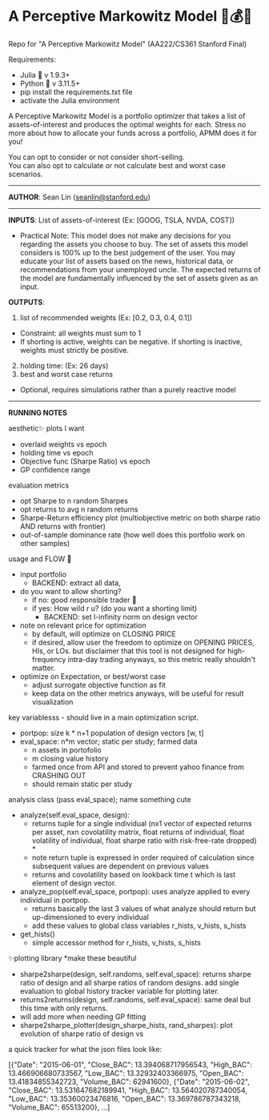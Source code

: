 # A Perceptive Markowitz Model 💸💰🤑
Repo for "A Perceptive Markowitz Model" (AA222/CS361 Stanford Final)

Requirements: 
- Julia 🎀 v 1.9.3+
- Python 🐍 v 3.11.5+
- pip install the requirements.txt file
- activate the Julia environment 

A Perceptive Markowitz Model is a portfolio optimizer that takes a list of assets-of-interest and produces the optimal weights for each.  Stress no more about how to allocate your funds across a portfolio, APMM does it for you!  

You can opt to consider or not consider short-selling.  
You can also opt to calculate or not calculate best and worst case scenarios. 

---

**AUTHOR**: Sean Lin (seanlin@stanford.edu)

--- 

**INPUTS**: List of assets-of-interest (Ex: [GOOG, TSLA, NVDA, COST])
  - Practical Note: This model does not make any decisions for you regarding the assets you choose to buy.  The set of assets this model considers is 100% up to the best judgement of the user. You may educate your list of assets based on the news, historical data, or recommendations from your unemployed uncle.  The expected returns of the model are fundamentally influenced by the set of assets given as an input.  

**OUTPUTS**: 
1. list of recommended weights (Ex: [0.2, 0.3, 0.4, 0.1]) 
  - Constraint: all weights must sum to 1
  - If shorting is active, weights can be negative.  If shorting is inactive, weights must strictly be positive.
2. holding time: (Ex: 26 days)
3. best and worst case returns
  - Optional, requires simulations rather than a purely reactive model

---
**RUNNING NOTES**

aesthetic✨ plots I want
- overlaid weights vs epoch
- holding time vs epoch
- Objective func (Sharpe Ratio) vs epoch
- GP confidence range

evaluation metrics
- opt Sharpe to n random Sharpes
- opt returns to avg n random returns
- Sharpe-Return efficiency plot (multiobjective metric on both sharpe ratio AND returns with frontier)
- out-of-sample dominance rate (how well does this portfolio work on other samples)

usage and FLOW 🌊
- input portfolio
  - BACKEND: extract all data, 
- do you want to allow shorting?  
  - if no: good responsible trader 🤭
  - if yes: How wild r u? (do you want a shorting limit)
    - BACKEND: set l-infinity norm on design vector
- note on relevant price for optimization
  - by default, will optimize on CLOSING PRICE
  - if desired, allow user the freedom to optimize on OPENING PRICES, HIs, or LOs.  but disclaimer that this tool is not designed for high-frequency intra-day trading anyways, so this metric really shouldn't matter. 
- optimize on Expectation, or best/worst case
  - adjust surrogate objective function as fit
  - keep data on the other metrics anyways, will be useful for result visualization

key variablesss - should live in a main optimization script. 
- portpop: size k * n+1 population of design vectors [w, t]
- eval_space: n*m vector; static per study; farmed data
  - n assets in portofolio
  - m closing value history
  - farmed once from API and stored to prevent yahoo finance from CRASHING OUT
  - should remain static per study

analysis class (pass eval_space); name something cute
- analyze(self.eval_space, design): 
  - returns tuple for a single individual (nx1 vector of expected returns per asset, nxn covolatility matrix, float returns of individual, float volatility of individual, float sharpe ratio with risk-free-rate dropped) *
  - note return tuple is expressed in order required of calculation since subsequent values are dependent on previous values
  - returns and covolatility based on lookback time t which is last element of design vector. 
- analyze_pop(self.eval_space, portpop): uses analyze applied to every individual in portpop.  
  - returns basically the last 3 values of what analyze should return but up-dimensioned to every individual
  - add these values to global class variables r_hists, v_hists, s_hists
- get_hists()
  - simple accessor method for r_hists, v_hists, s_hists


✨plotting library *make these beautiful
- sharpe2sharpe(design, self.randoms, self.eval_space): returns sharpe ratio of design and all sharpe ratios of random designs.  add single evaluation to global history tracker variable for plotting later. 
- returns2returns(design, self.randoms, self.eval_space): same deal but this time with only returns. 
- will add more when needing GP fitting
- sharpe2sharpe_plotter(design_sharpe_hists, rand_sharpes): plot evolution of sharpe ratio of design vs 

a quick tracker for what the json files look like: 
<html>
<body>
<p>[{"Date": "2015-06-01", "Close_BAC": 13.394068717956543, "High_BAC": 13.466906680733567, "Low_BAC": 13.32932403366975, "Open_BAC": 13.41834855342723, "Volume_BAC": 62941600}, {"Date": "2015-06-02", "Close_BAC": 13.531647682189941, "High_BAC": 13.564020787340054, "Low_BAC": 13.35360023476816, "Open_BAC": 13.369786787343218, "Volume_BAC": 65513200}, ...]</p>
</html>
</body>